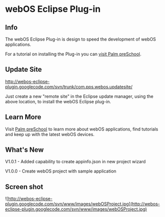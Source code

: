 # webOS Eclipse Plug-in #

## Info ##
The webOS Eclipse Plug-in is design to speed the development of webOS applications.

For a tutorial on installing the Plug-in you can [visit Palm preSchool](http://www.palmpreschool.com/2009/03/16/installing-eclipse-and-the-webos-plug-in/).

## Update Site ##

http://webos-eclipse-plugin.googlecode.com/svn/trunk/com.pps.webos.updatesite/

Just create a new "remote site" in the Eclipse update manager, using the above location, to install the webOS Eclipse plug-in.

## Learn More ##
Visit [Palm preSchool](http://www.palmpreschool.com) to learn more about webOS applications, find tutorials and keep up with the latest webOS devices.

## What's New ##
V1.0.1 - Added capability to create appinfo.json in new project wizard

V1.0.0 - Create webOS project with sample application

## Screen shot ##
![http://webos-eclipse-plugin.googlecode.com/svn/www/images/webOSProject.jpg](http://webos-eclipse-plugin.googlecode.com/svn/www/images/webOSProject.jpg)